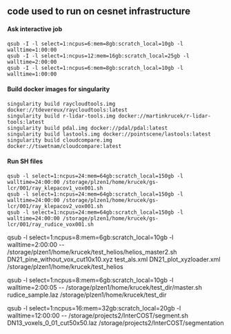 ## code used to run on cesnet infrastructure

#### Ask interactive job
```
qsub -I -l select=1:ncpus=6:mem=8gb:scratch_local=10gb -l walltime=1:00:00
qsub -I -l select=1:ncpus=12:mem=16gb:scratch_local=25gb -l walltime=2:00:00
qsub -I -l select=1:ncpus=6:mem=8gb:scratch_local=10gb -l walltime=1:00:00

```

#### Build docker images for singularity
```
singularity build raycloudtools.img docker://tdevereux/raycloudtools:latest
singularity build r-lidar-tools.img docker://martinkrucek/r-lidar-tools:latest
singularity build pdal.img docker://pdal/pdal:latest
singularity build lastools.img docker://pointscene/lastools:latest
singularity build cloudcompare.img docker://tswetnam/cloudcompare:latest
```

#### Run SH files
```
qsub -l select=1:ncpus=24:mem=64gb:scratch_local=150gb -l walltime=24:00:00 /storage/plzen1/home/krucek/gs-lcr/001/ray_klepacov1_vox001.sh
qsub -l select=1:ncpus=24:mem=64gb:scratch_local=150gb -l walltime=24:00:00 /storage/plzen1/home/krucek/gs-lcr/001/ray_klepacov2_vox001.sh
qsub -l select=1:ncpus=24:mem=64gb:scratch_local=150gb -l walltime=24:00:00 /storage/plzen1/home/krucek/gs-lcr/001/ray_rudice_vox001.sh
```




qsub -l select=1:ncpus=8:mem=6gb:scratch_local=10gb -l walltime=2:00:00 -- /storage/plzen1/home/krucek/test_helios/helios_master2.sh DN21_pine_without_vox_cut10x10.xyz test_als.xml DN21_plot_xyzloader.xml /storage/plzen1/home/krucek/test_helios


qsub -l select=1:ncpus=8:mem=6gb:scratch_local=10gb -l walltime=2:00:05 -- /storage/plzen1/home/krucek/test_dir/master.sh rudice_sample.laz /storage/plzen1/home/krucek/test_dir

qsub -l select=1:ncpus=16:mem=32gb:scratch_local=20gb -l walltime=12:00:00 -- /storage/projects2/InterCOST/segment.sh DN13_voxels_0_01_cut50x50.laz /storage/projects2/InterCOST/segmentation
